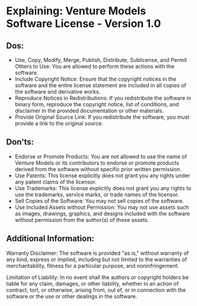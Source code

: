 # Explaining: Venture Models Software License - Version 1.0

## Dos:

- Use, Copy, Modify, Merge, Publish, Distribute, Sublicense, and Permit Others to Use: You are allowed to perform these actions with the software.
- Include Copyright Notice: Ensure that the copyright notices in the software and the entire license statement are included in all copies of the software and derivative works.
- Reproduce Notices in Redistributions: If you redistribute the software in binary form, reproduce the copyright notice, list of conditions, and disclaimer in the provided documentation or other materials.
- Provide Original Source Link: If you redistribute the software, you must provide a link to the original source.

## Don'ts:

- Endorse or Promote Products: You are not allowed to use the name of Venture Models or its contributors to endorse or promote products derived from the software without specific prior written permission.
- Use Patents: This license explicitly does not grant you any rights under any patent claims of the licensor.
- Use Trademarks: This license explicitly does not grant you any rights to use the trademarks, service marks, or trade names of the licensor.
- Sell Copies of the Software: You may not sell copies of the software.
- Use Included Assets without Permission: You may not use assets such as images, drawings, graphics, and designs included with the software without permission from the author(s) of those assets.

## Additional Information:

Warranty Disclaimer: The software is provided "as is," without warranty of any kind, express or implied, including but not limited to the warranties of merchantability, fitness for a particular purpose, and noninfringement.

Limitation of Liability: In no event shall the authors or copyright holders be liable for any claim, damages, or other liability, whether in an action of contract, tort, or otherwise, arising from, out of, or in connection with the software or the use or other dealings in the software.
